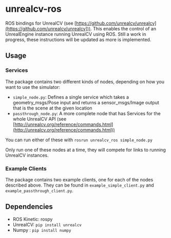 # unrealcv-ros

ROS bindings for UnrealCV (see [https://github.com/unrealcv/unrealcv](https://github.com/unrealcv/unrealcv])).
This enables the control of an UnrealEngine instance running UnrealCV using ROS.
Still a work in progress, these instructions will be updated as more is implemented.

## Usage

### Services

The package contains two different kinds of nodes, depending on how you want to use the simulator:
- `simple_node.py`: Defines a single service which takes a geometry_msgs/Pose input and returns a
sensor_msgs/Image output that is the scene at the given location 
- `passthrough_node.py`: A more complete node that has Services for the whole UnrealCV API
(see [http://unrealcv.org/reference/commands.html](http://unrealcv.org/reference/commands.html)) 

You can run either of these with `rosrun unrealcv_ros simple_node.py`

Only run one of these nodes at a time, they will compete for links to running UnrealCV instances.

### Example Clients

The package contains two example clients, one for each of the nodes described above.
They can be found in `example_simple_client.py` and `example_passthrough_client.py`.

## Dependencies
- ROS Kinetic: rospy
- UnrealCV: `pip install unrealcv`
- Numpy : `pip install numpy`

